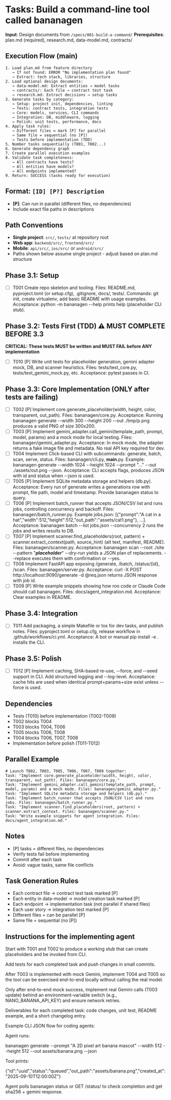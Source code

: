 # Tasks: Build a command-line tool called bananagen

**Input**: Design documents from `/specs/001-build-a-command/`
**Prerequisites**: plan.md (required), research.md, data-model.md, contracts/

## Execution Flow (main)
```
1. Load plan.md from feature directory
   → If not found: ERROR "No implementation plan found"
   → Extract: tech stack, libraries, structure
2. Load optional design documents:
   → data-model.md: Extract entities → model tasks
   → contracts/: Each file → contract test task
   → research.md: Extract decisions → setup tasks
3. Generate tasks by category:
   → Setup: project init, dependencies, linting
   → Tests: contract tests, integration tests
   → Core: models, services, CLI commands
   → Integration: DB, middleware, logging
   → Polish: unit tests, performance, docs
4. Apply task rules:
   → Different files = mark [P] for parallel
   → Same file = sequential (no [P])
   → Tests before implementation (TDD)
5. Number tasks sequentially (T001, T002...)
6. Generate dependency graph
7. Create parallel execution examples
8. Validate task completeness:
   → All contracts have tests?
   → All entities have models?
   → All endpoints implemented?
9. Return: SUCCESS (tasks ready for execution)
```

## Format: `[ID] [P?] Description`
- **[P]**: Can run in parallel (different files, no dependencies)
- Include exact file paths in descriptions

## Path Conventions
- **Single project**: `src/`, `tests/` at repository root
- **Web app**: `backend/src/`, `frontend/src/`
- **Mobile**: `api/src/`, `ios/src/` or `android/src/`
- Paths shown below assume single project - adjust based on plan.md structure

## Phase 3.1: Setup
- [ ] T001 Create repo skeleton and tooling. Files: README.md, pyproject.toml (or setup.cfg), .gitignore, docs/, tests/. Commands: git init, create virtualenv, add basic README with usage examples. Acceptance: python -m bananagen --help prints help (placeholder CLI stub).

## Phase 3.2: Tests First (TDD) ⚠️ MUST COMPLETE BEFORE 3.3
**CRITICAL: These tests MUST be written and MUST FAIL before ANY implementation**
- [ ] T010 [P] Write unit tests for placeholder generation, gemini adapter mock, DB, and scanner heuristics. Files: tests/test_core.py, tests/test_gemini_mock.py, etc. Acceptance: pytest passes in CI.

## Phase 3.3: Core Implementation (ONLY after tests are failing)
- [ ] T002 [P] Implement core.generate_placeholder(width, height, color, transparent, out_path). Files: bananagen/core.py. Acceptance: Running bananagen generate --width 300 --height 200 --out ./tmp/p.png produces a valid PNG of size 300x200.
- [ ] T003 [P] Implement gemini_adapter.call_gemini(template_path, prompt, model, params) and a mock mode for local testing. Files: bananagen/gemini_adapter.py. Acceptance: In mock mode, the adapter returns a fake image file and metadata. No real API key required for dev.
- [ ] T004 Implement Click-based CLI with subcommands: generate, batch, scan, serve, status. Files: bananagen/cli.py, __main__.py. Example: bananagen generate --width 1024 --height 1024 --prompt "..." --out ./assets/out.png --json. Acceptance: CLI accepts flags, produces JSON with id and status when --json is used.
- [ ] T005 [P] Implement SQLite metadata storage and helpers (db.py). Acceptance: Every run of generate writes a generations row with prompt, file path, model and timestamp. Provide bananagen status <id> to query.
- [ ] T006 [P] Implement batch_runner that accepts JSON/CSV list and runs jobs, controlling concurrency and backoff. Files: bananagen/batch_runner.py. Example jobs.json: [{"prompt":"A cat in a hat","width":512,"height":512,"out_path":"assets/cat1.png"}, ...]. Acceptance: bananagen batch --list jobs.json --concurrency 2 runs the jobs and writes results to DB.
- [ ] T007 [P] Implement scanner.find_placeholders(root, pattern) + scanner.extract_context(path, source_hint) (alt text, manifest, README). Files: bananagen/scanner.py. Acceptance: bananagen scan --root ./site --pattern "*__placeholder__*" --dry-run yields a JSON plan of replacements. --replace executes them with confirmation or --yes.
- [ ] T008 Implement FastAPI app exposing /generate, /batch, /status/{id}, /scan. Files: bananagen/server.py. Acceptance: curl -X POST http://localhost:9090/generate -d @req.json returns JSON response with job id.
- [ ] T009 [P] Write example snippets showing how roo code or Claude Code should call bananagen. Files: docs/agent_integration.md. Acceptance: Clear examples in README.

## Phase 3.4: Integration
- [ ] T011 Add packaging, a simple Makefile or tox for dev tasks, and publish notes. Files: pyproject.toml or setup.cfg, release workflow in .github/workflows/ci.yml. Acceptance: A bot or manual pip install -e . installs the CLI.

## Phase 3.5: Polish
- [ ] T012 [P] Implement caching, SHA-based re-use, --force, and --seed support in CLI. Add structured logging and --log-level. Acceptance: cache hits are used when identical prompt+params+size exist unless --force is used.

## Dependencies
- Tests (T010) before implementation (T002-T009)
- T002 blocks T004
- T003 blocks T004, T006
- T005 blocks T006, T008
- T004 blocks T006, T007, T008
- Implementation before polish (T011-T012)

## Parallel Example
```
# Launch T002, T003, T005, T006, T007, T009 together:
Task: "Implement core.generate_placeholder(width, height, color, transparent, out_path). Files: bananagen/core.py."
Task: "Implement gemini_adapter.call_gemini(template_path, prompt, model, params) and a mock mode. Files: bananagen/gemini_adapter.py."
Task: "Implement SQLite metadata storage and helpers (db.py)."
Task: "Implement batch_runner that accepts JSON/CSV list and runs jobs. Files: bananagen/batch_runner.py."
Task: "Implement scanner.find_placeholders(root, pattern) + scanner.extract_context. Files: bananagen/scanner.py."
Task: "Write example snippets for agent integration. Files: docs/agent_integration.md."
```

## Notes
- [P] tasks = different files, no dependencies
- Verify tests fail before implementing
- Commit after each task
- Avoid: vague tasks, same file conflicts

## Task Generation Rules
- Each contract file → contract test task marked [P]
- Each entity in data-model → model creation task marked [P]
- Each endpoint → implementation task (not parallel if shared files)
- Each user story → integration test marked [P]
- Different files = can be parallel [P]
- Same file = sequential (no [P])

## Instructions for the implementing agent

Start with T001 and T002 to produce a working stub that can create placeholders and be invoked from CLI.

Add tests for each completed task and push changes in small commits.

After T003 is implemented with mock Gemini, implement T004 and T005 so the tool can be exercised end-to-end locally without calling the real model.

Only after end-to-end mock success, implement real Gemini calls (T003 update) behind an environment-variable switch (e.g., NANO_BANANA_API_KEY) and ensure network retries.

Deliverables for each completed task: code changes, unit test, README example, and a short changelog entry.

Example CLI JSON flow for coding agents:

Agent runs:

bananagen generate --prompt "A 2D pixel art banana mascot" --width 512 --height 512 --out assets/banana.png --json

Tool prints:

{"id":"uuid","status":"queued","out_path":"assets/banana.png","created_at":"2025-09-10T12:00:00Z"}

Agent polls bananagen status <id> or GET /status/<id> to check completion and get sha256 + gemini response.

